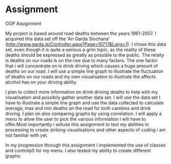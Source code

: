 # Assignment
OOP Assignment

My project is based around road deaths between the years 1961-2007. I acquired this data set off the 'An Garda Síochana' (http://www.garda.ie/Controller.aspx?Page=10717&Lang=1). I chose this data set, even though it is quite a serious a grim topic, as the reality of these deaths should be expressed as greatly as possible to the public. The relaity is deaths on our roads is on the rise due to many factors. The one factor that i will concentrate on is drink driving which causes a huge amount of deaths on our road. I will use a simple line graph to illustrate the fluctuation of deaths on our roads and my own visualisation to illustrate the affects alcohol has on your driving ability. 

I plan to collect more information on drink driving deaths to help with my visualisation and possibily gather another data set. I will use the data set I have to illustrate a simple line graph and use the data collected to calculate average, max and min deaths on the road for both careless and drink driving. I plan on alos comparing graphs by using correlation. I will apply a menu to allow the user to pick the various information i will have to offer.Most importantly i willuse this assignment to test my abilities in processing to create striking visualisations and other aspects of coding i am not familiar with yet.

In my progression through this assignment i implemented the use of classes and controlp5 for my menu. I also tested my ability to create different graphs.


